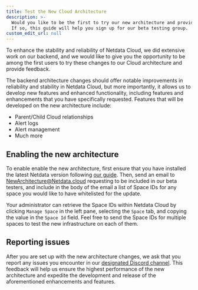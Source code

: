 ```yaml
---
title: Test the New Cloud Architecture
description: >-
  Would you like to be the first to try our new architecture and provide feedback? 
  If so, this guide will help you sign up for our beta testing group.
custom_edit_url: null
---
```


To enhance the stability and reliability of Netdata Cloud, we did extensive work on our backend, and we would like to give you the opportunity 
to be among the first users to try these changes to our Cloud architecture and provide feedback. 

The backend architecture changes should offer notable improvements in reliability and stability in Netdata Cloud, 
but more importantly, it allows us to develop new features and enhanced functionality, including features and enhancements
that you have specifically requested. Features that will be developed on the new architecture include:

- Parent/Child Cloud relationships
- Alert logs
- Alert management
- Much more

## Enabling the new architecture

To enable enable the new architecture, first ensure that you have installed the latest Netdata version following 
[our guide](https://learn.netdata.cloud/docs/get-started/). Then, send an email to [NewArchitecture@Netdata.cloud](NewArchitecture@netdata.cloud)
requesting to be included in our beta testers, and include in the body of the email a list of Space IDs for any space you would like to have
whitelisted for the update.

Your administrator can retrieve the Space IDs within Netdata Cloud by clicking `Manage Space` in the left pane, selecting the
`Space` tab, and copying the value in the `Space Id` field. Feel free to send the Space IDs for multiple spaces to test 
the new infrastructure on each of them.

## Reporting issues

After you are set up with the new architecture changes, we ask that you report any issues you encounter in our 
[designated Discord channel](https://discord.com/invite/kUk3nCmbtx). This feedback
will help us ensure the highest performance of the new architecture and expedite the development and release
of the aforementioned enhancements and features.

